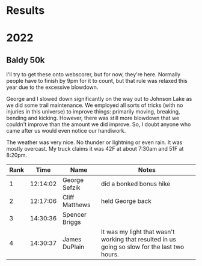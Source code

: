 # Results

# 2022
## Baldy 50k

I'll try to get these onto webscorer, but for now, they're here.  Normally
people have to finish by 9pm for it to count, but that rule was relaxed this
year due to the excessive blowdown.

George and I slowed down significantly on the way out to Johnson Lake
as we did some trail maintenance. We employed all sorts of tricks
(with no injuries in this universe) to improve things: primarily
moving, breaking, bending and kicking.  However, there was still more
blowdown that we couldn't improve than the amount we did improve. So,
I doubt anyone who came after us would even notice our handiwork.

The weather was very nice.  No thunder or lightning or even rain. It
was mostly overcast.  My truck claims it was 42F at about 7:30am and
51F at 8:20pm.

|Rank|Time|Name|Notes|
|----|----|----|-----|
|1|12:14:02|George Sefzik|did a bonked bonus hike|
|2|12:17:06|Cliff Matthews|held George back|
|3|14:30:36|Spencer Briggs||
|4|14:30:37|James DuPlain|It was my light that wasn't working that resulted in us going so slow for the last two hours.|
